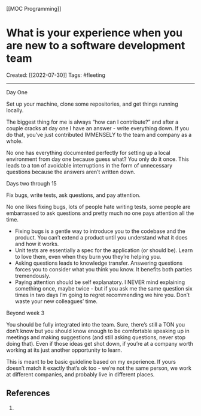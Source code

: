 [[MOC Programming]]

# What is your experience when you are new to a software development team
Created:  [[2022-07-30]]
Tags: #fleeting 

---
Day One

Set up your machine, clone some repositories, and get things running locally.

The biggest thing for me is always “how can I contribute?” and after a couple cracks at day one I have an answer - write everything down. If you do that, you’ve just contributed IMMENSELY to the team and company as a whole.

No one has everything documented perfectly for setting up a local environment from day one because guess what? You only do it once. This leads to a ton of avoidable interruptions in the form of unnecessary questions because the answers aren’t written down.

Days two through 15

Fix bugs, write tests, ask questions, and pay attention.

No one likes fixing bugs, lots of people hate writing tests, some people are embarrassed to ask questions and pretty much no one pays attention all the time.

-   Fixing bugs is a gentle way to introduce you to the codebase and the product. You can’t extend a product until you understand what it does and how it works.
-   Unit tests are essentially a spec for the application (or should be). Learn to love them, even when they burn you they’re helping you.
-   Asking questions leads to knowledge transfer. Answering questions forces you to consider what you think you know. It benefits both parties tremendously.
-   Paying attention should be self explanatory. I NEVER mind explaining something once, maybe twice - but if you ask me the same question six times in two days I’m going to regret recommending we hire you. Don’t waste your new colleagues’ time.

Beyond week 3

You should be fully integrated into the team. Sure, there’s still a TON you don’t know but you should know enough to be comfortable speaking up in meetings and making suggestions (and still asking questions, never stop doing that). Even if those ideas get shot down, if you’re at a company worth working at its just another opportunity to learn.

This is meant to be basic guideline based on my experience. If yours doesn’t match it exactly that’s ok too - we’re not the same person, we work at different companies, and probably live in different places.












## References
1. 